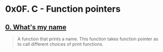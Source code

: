 # 0x0F. C - Function pointers

## [0. What's my name](./0-print_name.c)

> A function that prints a name. This function takes function pointer as
> to call different choices of print functions.



